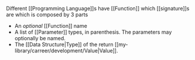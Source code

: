 Different [[Programming Language]]s have [[Function]] which [[signature]]s are which is composed by 3 parts

- An _optional_ [[Function]] name
- A list of [[Parameter]] types, in parenthesis. The parameters may optionally be named.
- The [[Data Structure|Type]] of the return [[my-library/carreer/development/Value|Value]].
